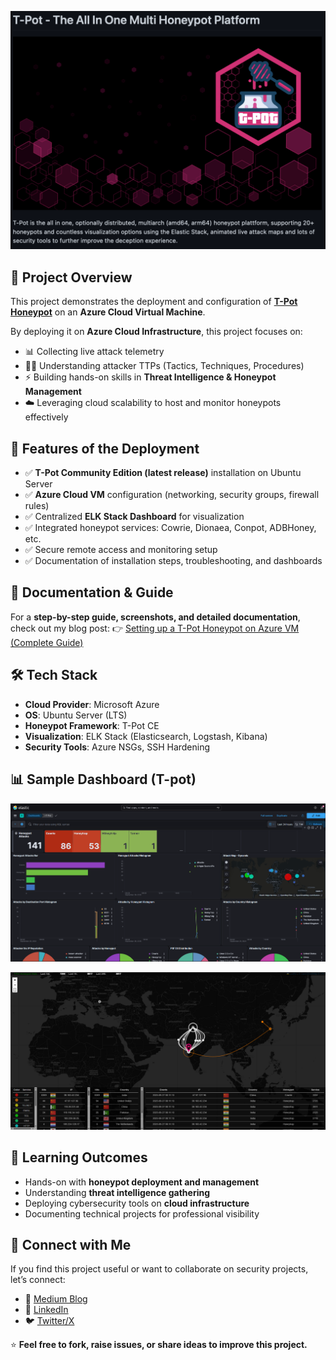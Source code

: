 ![T-Pot Wallpaper](tpot.png)

## 📌 Project Overview

This project demonstrates the deployment and configuration of **[T-Pot Honeypot](https://github.com/telekom-security/tpotce)** on an **Azure Cloud Virtual Machine**.

By deploying it on **Azure Cloud Infrastructure**, this project focuses on:

* 📊 Collecting live attack telemetry
* 🕵️‍♂️ Understanding attacker TTPs (Tactics, Techniques, Procedures)
* ⚡ Building hands-on skills in **Threat Intelligence & Honeypot Management**
* ☁️ Leveraging cloud scalability to host and monitor honeypots effectively


## 🚀 Features of the Deployment

* ✅ **T-Pot Community Edition (latest release)** installation on Ubuntu Server
* ✅ **Azure Cloud VM** configuration (networking, security groups, firewall rules)
* ✅ Centralized **ELK Stack Dashboard** for visualization
* ✅ Integrated honeypot services: Cowrie, Dionaea, Conpot, ADBHoney, etc.
* ✅ Secure remote access and monitoring setup
* ✅ Documentation of installation steps, troubleshooting, and dashboards



## 📖 Documentation & Guide

For a **step-by-step guide, screenshots, and detailed documentation**, check out my blog post:
👉 [Setting up a T-Pot Honeypot on Azure VM (Complete Guide)](https://medium.com/@amanthakur9889/setting-up-a-t-pot-honeypot-on-azure-vm-complete-guide-cf5b867ba6a8)



## 🛠️ Tech Stack

* **Cloud Provider**: Microsoft Azure
* **OS**: Ubuntu Server (LTS)
* **Honeypot Framework**: T-Pot CE
* **Visualization**: ELK Stack (Elasticsearch, Logstash, Kibana)
* **Security Tools**: Azure NSGs, SSH Hardening



## 📊 Sample Dashboard (T-pot)

![T-Pot Kibana Dashboard](dashboard.png)

![T-Pot AttackMap Dashboard](attackmap.png)



## 🎯 Learning Outcomes

* Hands-on with **honeypot deployment and management**
* Understanding **threat intelligence gathering**
* Deploying cybersecurity tools on **cloud infrastructure**
* Documenting technical projects for professional visibility



## 🤝 Connect with Me

If you find this project useful or want to collaborate on security projects, let’s connect:

* 🔗 [Medium Blog](https://medium.com/@amanthakur9889)
* 💼 [LinkedIn](https://www.linkedin.com/in/cyberamanx/)
* 🐦 [Twitter/X](https://x.com/cyberwithaman)



⭐ **Feel free to fork, raise issues, or share ideas to improve this project.**
